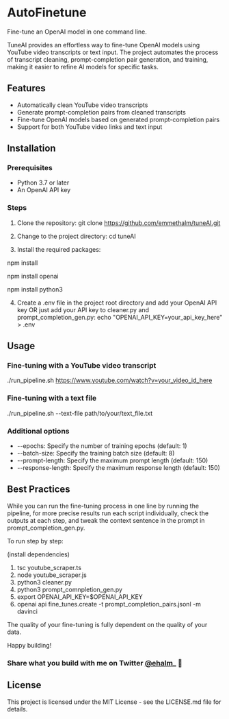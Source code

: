 # AutoFinetune

Fine-tune an OpenAI model in one command line.

TuneAI provides an effortless way to fine-tune OpenAI models using YouTube video transcripts or text input. The project automates the process of transcript cleaning, prompt-completion pair generation, and training, making it easier to refine AI models for specific tasks.

## Features

- Automatically clean YouTube video transcripts
- Generate prompt-completion pairs from cleaned transcripts
- Fine-tune OpenAI models based on generated prompt-completion pairs
- Support for both YouTube video links and text input

## Installation

### Prerequisites

- Python 3.7 or later
- An OpenAI API key

### Steps

1. Clone the repository:
git clone https://github.com/emmethalm/tuneAI.git

2. Change to the project directory:
cd tuneAI

3. Install the required packages:

npm install

npm install openai

npm install python3

4. Create a .env file in the project root directory and add your OpenAI API key OR just add your API key to cleaner.py and prompt_completion_gen.py:
echo "OPENAI_API_KEY=your_api_key_here" > .env

## Usage

### Fine-tuning with a YouTube video transcript
./run_pipeline.sh https://www.youtube.com/watch?v=your_video_id_here

### Fine-tuning with a text file
./run_pipeline.sh --text-file path/to/your/text_file.txt

### Additional options

- --epochs: Specify the number of training epochs (default: 1)
- --batch-size: Specify the training batch size (default: 8)
- --prompt-length: Specify the maximum prompt length (default: 150)
- --response-length: Specify the maximum response length (default: 150)

## Best Practices

While you can run the fine-tuning process in one line by running the pipeline, for more precise results run each script individually, check the outputs at each step, and tweak the context sentence in the prompt in prompt_completion_gen.py.

To run step by step:

(install dependencies)

1. tsc youtube_scraper.ts
2. node youtube_scraper.js
3. python3 cleaner.py
4. python3 prompt_comnpletion_gen.py
5. export OPENAI_API_KEY=$OPENAI_API_KEY
6. openai api fine_tunes.create -t prompt_completion_pairs.jsonl -m davinci

The quality of your fine-tuning is fully dependent on the quality of your data.

Happy building!

### Share what you build with me on Twitter [@ehalm_](https://twitter.com/ehalm_) 👋

## License

This project is licensed under the MIT License - see the LICENSE.md file for details.


